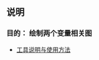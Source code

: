 ## 说明

### 目的： 绘制两个变量相关图

- [工具说明与使用方法](https://mp.weixin.qq.com/s?__biz=MzU3MDkzNjk1OQ==&mid=2247491707&idx=1&sn=ff31bb4e2c4e93a2ddb7b21401dbc6c2&chksm=fce57b6bcb92f27d98912d058bbfe38a349d9ba77fae91d670d69ed4f79a08c96e0ac7c944df&token=1490254776&lang=zh_CN#rd)